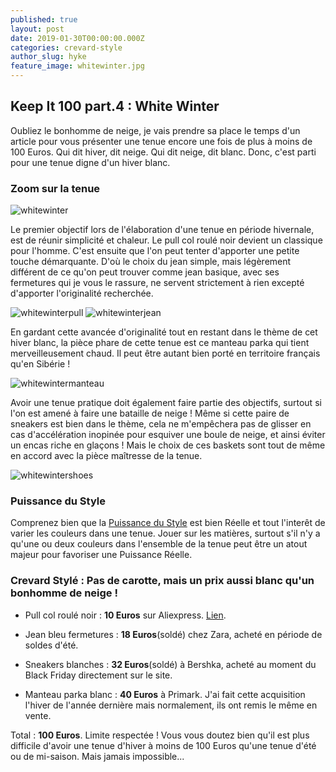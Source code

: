 ```yaml
---
published: true
layout: post
date: 2019-01-30T00:00:00.000Z
categories: crevard-style
author_slug: hyke
feature_image: whitewinter.jpg
---
```

## Keep It 100 part.4 : White Winter

Oubliez le bonhomme de neige, je vais prendre sa place le temps d'un article pour vous présenter une tenue encore une fois de plus à moins de 100 Euros. Qui dit hiver, dit neige. Qui dit neige, dit blanc. Donc, c'est parti pour une tenue digne d'un hiver blanc.

### Zoom sur la tenue

![whitewinter]({{site.url}}/{{site.baseurl}}img/whitewinter.jpg)

Le premier objectif lors de l'élaboration d'une tenue en période hivernale, est de réunir simplicité et chaleur. Le pull col roulé noir devient un classique pour l'homme. C'est ensuite que l'on peut tenter d'apporter une petite touche démarquante. D'où le choix du jean simple, mais légèrement différent de ce qu'on peut trouver comme jean basique, avec ses fermetures qui je vous le rassure, ne servent strictement à rien excepté d'apporter l'originalité recherchée.

![whitewinterpull]({{site.url}}/{{site.baseurl}}img/whitewinter_pull.jpg)
![whitewinterjean]({{site.url}}/{{site.baseurl}}img/whitewinter_jean.jpg)

En gardant cette avancée d'originalité tout en restant dans le thème de cet hiver blanc, la pièce phare de cette tenue est ce manteau parka qui tient merveilleusement chaud. Il peut être autant bien porté en territoire français qu'en Sibérie !

![whitewintermanteau]({{site.url}}/{{site.baseurl}}img/whitewinter_manteau.jpg)

Avoir une tenue pratique doit également faire partie des objectifs, surtout si l'on est amené à faire une bataille de neige ! Même si cette paire de sneakers est bien dans le thème, cela ne m'empêchera pas de glisser en cas d'accélération inopinée pour esquiver une boule de neige, et ainsi éviter un encas riche en glaçons ! Mais le choix de ces baskets sont tout de même en accord avec la pièce maîtresse de la tenue.

![whitewintershoes]({{site.url}}/{{site.baseurl}}img/whitewinter_shoes.jpg)

### Puissance du Style

Comprenez bien que la [Puissance du Style](http://www.crevardstyle.com/La-Puissance-du-Style) est bien Réelle et tout l'interêt de varier les couleurs dans une tenue. Jouer sur les matières, surtout s'il n'y a qu'une ou deux couleurs dans l'ensemble de la tenue peut être un atout majeur pour favoriser une Puissance Réelle.

### Crevard Stylé : Pas de carotte, mais un prix aussi blanc qu'un bonhomme de neige !

* Pull col roulé noir : **10 Euros** sur Aliexpress. [Lien](https://fr.aliexpress.com/item/Hiver-Col-Haut-pais-Chandail-Chaud-Hommes-Col-Roul-Marque-Mens-Chandails-Slim-Fit-Pull-Hommes/32840487668.html?spm=a2g0s.9042311.0.0.40696c37NphVSg).

* Jean bleu fermetures : **18 Euros**(soldé) chez Zara, acheté en période de soldes d'été.

* Sneakers blanches : **32 Euros**(soldé) à Bershka, acheté au moment du Black Friday directement sur le site.

* Manteau parka blanc : **40 Euros** à Primark. J'ai fait cette acquisition l'hiver de l'année dernière mais normalement, ils ont remis le même en vente.

Total : **100 Euros**. Limite respectée ! Vous vous doutez bien qu'il est plus difficile d'avoir une tenue d'hiver à moins de 100 Euros qu'une tenue d'été ou de mi-saison. Mais jamais impossible...
